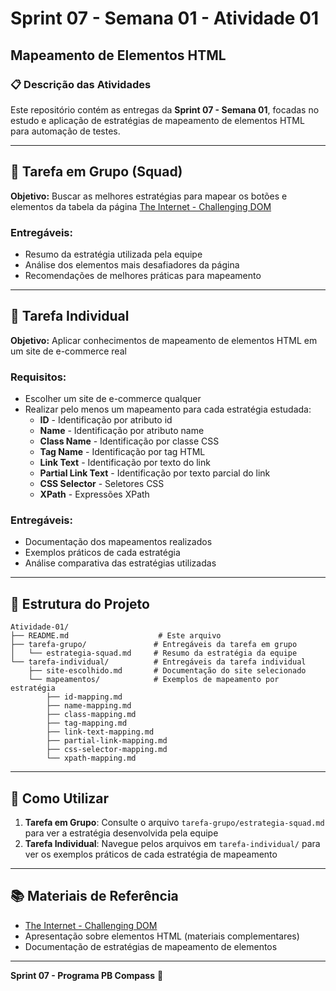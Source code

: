 # Sprint 07 - Semana 01 - Atividade 01
## Mapeamento de Elementos HTML

### 📋 Descrição das Atividades

Este repositório contém as entregas da **Sprint 07 - Semana 01**, focadas no estudo e aplicação de estratégias de mapeamento de elementos HTML para automação de testes.

---

## 🎯 Tarefa em Grupo (Squad)

**Objetivo:** Buscar as melhores estratégias para mapear os botões e elementos da tabela da página [The Internet - Challenging DOM](https://the-internet.herokuapp.com/challenging_dom)

### Entregáveis:
- Resumo da estratégia utilizada pela equipe
- Análise dos elementos mais desafiadores da página
- Recomendações de melhores práticas para mapeamento

---

## 👤 Tarefa Individual

**Objetivo:** Aplicar conhecimentos de mapeamento de elementos HTML em um site de e-commerce real

### Requisitos:
- Escolher um site de e-commerce qualquer
- Realizar pelo menos um mapeamento para cada estratégia estudada:
  - **ID** - Identificação por atributo id
  - **Name** - Identificação por atributo name  
  - **Class Name** - Identificação por classe CSS
  - **Tag Name** - Identificação por tag HTML
  - **Link Text** - Identificação por texto do link
  - **Partial Link Text** - Identificação por texto parcial do link
  - **CSS Selector** - Seletores CSS
  - **XPath** - Expressões XPath

### Entregáveis:
- Documentação dos mapeamentos realizados
- Exemplos práticos de cada estratégia
- Análise comparativa das estratégias utilizadas

---

## 📁 Estrutura do Projeto

```
Atividade-01/
├── README.md                    # Este arquivo
├── tarefa-grupo/               # Entregáveis da tarefa em grupo
│   └── estrategia-squad.md     # Resumo da estratégia da equipe
└── tarefa-individual/          # Entregáveis da tarefa individual
    ├── site-escolhido.md       # Documentação do site selecionado
    └── mapeamentos/            # Exemplos de mapeamento por estratégia
        ├── id-mapping.md
        ├── name-mapping.md
        ├── class-mapping.md
        ├── tag-mapping.md
        ├── link-text-mapping.md
        ├── partial-link-mapping.md
        ├── css-selector-mapping.md
        └── xpath-mapping.md
```

---

## 🚀 Como Utilizar

1. **Tarefa em Grupo**: Consulte o arquivo `tarefa-grupo/estrategia-squad.md` para ver a estratégia desenvolvida pela equipe
2. **Tarefa Individual**: Navegue pelos arquivos em `tarefa-individual/` para ver os exemplos práticos de cada estratégia de mapeamento

---

## 📚 Materiais de Referência

- [The Internet - Challenging DOM](https://the-internet.herokuapp.com/challenging_dom)
- Apresentação sobre elementos HTML (materiais complementares)
- Documentação de estratégias de mapeamento de elementos

---

**Sprint 07 - Programa PB Compass** 🧭
